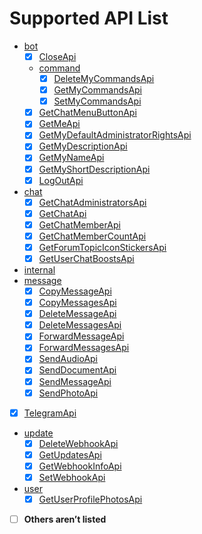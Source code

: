 # Supported API List

- [bot](src/commonMain/kotlin/love/forte/simbot/telegram/api/bot)
  -  [x] [CloseApi](src/commonMain/kotlin/love/forte/simbot/telegram/api/bot/CloseApi.kt)
  - [command](src/commonMain/kotlin/love/forte/simbot/telegram/api/bot/command)
    -  [x] [DeleteMyCommandsApi](src/commonMain/kotlin/love/forte/simbot/telegram/api/bot/command/DeleteMyCommandsApi.kt)
    -  [x] [GetMyCommandsApi](src/commonMain/kotlin/love/forte/simbot/telegram/api/bot/command/GetMyCommandsApi.kt)
    -  [x] [SetMyCommandsApi](src/commonMain/kotlin/love/forte/simbot/telegram/api/bot/command/SetMyCommandsApi.kt)
  -  [x] [GetChatMenuButtonApi](src/commonMain/kotlin/love/forte/simbot/telegram/api/bot/GetChatMenuButtonApi.kt)
  -  [x] [GetMeApi](src/commonMain/kotlin/love/forte/simbot/telegram/api/bot/GetMeApi.kt)
  -  [x] [GetMyDefaultAdministratorRightsApi](src/commonMain/kotlin/love/forte/simbot/telegram/api/bot/GetMyDefaultAdministratorRightsApi.kt)
  -  [x] [GetMyDescriptionApi](src/commonMain/kotlin/love/forte/simbot/telegram/api/bot/GetMyDescriptionApi.kt)
  -  [x] [GetMyNameApi](src/commonMain/kotlin/love/forte/simbot/telegram/api/bot/GetMyNameApi.kt)
  -  [x] [GetMyShortDescriptionApi](src/commonMain/kotlin/love/forte/simbot/telegram/api/bot/GetMyShortDescriptionApi.kt)
  -  [x] [LogOutApi](src/commonMain/kotlin/love/forte/simbot/telegram/api/bot/LogOutApi.kt)
- [chat](src/commonMain/kotlin/love/forte/simbot/telegram/api/chat)
  -  [x] [GetChatAdministratorsApi](src/commonMain/kotlin/love/forte/simbot/telegram/api/chat/GetChatAdministratorsApi.kt)
  -  [x] [GetChatApi](src/commonMain/kotlin/love/forte/simbot/telegram/api/chat/GetChatApi.kt)
  -  [x] [GetChatMemberApi](src/commonMain/kotlin/love/forte/simbot/telegram/api/chat/GetChatMemberApi.kt)
  -  [x] [GetChatMemberCountApi](src/commonMain/kotlin/love/forte/simbot/telegram/api/chat/GetChatMemberCountApi.kt)
  -  [x] [GetForumTopicIconStickersApi](src/commonMain/kotlin/love/forte/simbot/telegram/api/chat/GetForumTopicIconStickersApi.kt)
  -  [x] [GetUserChatBoostsApi](src/commonMain/kotlin/love/forte/simbot/telegram/api/chat/GetUserChatBoostsApi.kt)
- [internal](src/commonMain/kotlin/love/forte/simbot/telegram/api/internal)
- [message](src/commonMain/kotlin/love/forte/simbot/telegram/api/message)
  -  [x] [CopyMessageApi](src/commonMain/kotlin/love/forte/simbot/telegram/api/message/CopyMessageApi.kt)
  -  [x] [CopyMessagesApi](src/commonMain/kotlin/love/forte/simbot/telegram/api/message/CopyMessagesApi.kt)
  -  [x] [DeleteMessageApi](src/commonMain/kotlin/love/forte/simbot/telegram/api/message/DeleteMessageApi.kt)
  -  [x] [DeleteMessagesApi](src/commonMain/kotlin/love/forte/simbot/telegram/api/message/DeleteMessagesApi.kt)
  -  [x] [ForwardMessageApi](src/commonMain/kotlin/love/forte/simbot/telegram/api/message/ForwardMessageApi.kt)
  -  [x] [ForwardMessagesApi](src/commonMain/kotlin/love/forte/simbot/telegram/api/message/ForwardMessagesApi.kt)
  -  [x] [SendAudioApi](src/commonMain/kotlin/love/forte/simbot/telegram/api/message/SendAudioApi.kt)
  -  [x] [SendDocumentApi](src/commonMain/kotlin/love/forte/simbot/telegram/api/message/SendDocumentApi.kt)
  -  [x] [SendMessageApi](src/commonMain/kotlin/love/forte/simbot/telegram/api/message/SendMessageApi.kt)
  -  [x] [SendPhotoApi](src/commonMain/kotlin/love/forte/simbot/telegram/api/message/SendPhotoApi.kt)
-  [x] [TelegramApi](src/commonMain/kotlin/love/forte/simbot/telegram/api/TelegramApi.kt)
- [update](src/commonMain/kotlin/love/forte/simbot/telegram/api/update)
  -  [x] [DeleteWebhookApi](src/commonMain/kotlin/love/forte/simbot/telegram/api/update/DeleteWebhookApi.kt)
  -  [x] [GetUpdatesApi](src/commonMain/kotlin/love/forte/simbot/telegram/api/update/GetUpdatesApi.kt)
  -  [x] [GetWebhookInfoApi](src/commonMain/kotlin/love/forte/simbot/telegram/api/update/GetWebhookInfoApi.kt)
  -  [x] [SetWebhookApi](src/commonMain/kotlin/love/forte/simbot/telegram/api/update/SetWebhookApi.kt)
- [user](src/commonMain/kotlin/love/forte/simbot/telegram/api/user)
  -  [x] [GetUserProfilePhotosApi](src/commonMain/kotlin/love/forte/simbot/telegram/api/user/GetUserProfilePhotosApi.kt)
- [ ] **Others aren’t listed**
